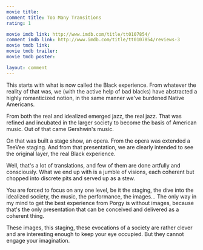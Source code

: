 ```yaml
---
movie title: 
comment title: Too Many Transitions
rating: 1

movie imdb link: http://www.imdb.com/title/tt0107854/
comment imdb link: http://www.imdb.com/title/tt0107854/reviews-3
movie tmdb link: 
movie tmdb trailer: 
movie tmdb poster: 

layout: comment
---
```


This starts with what is now called the Black experience. From whatever the reality of that was, we (with the active help of bad blacks) have abstracted a highly romanticized notion, in the same manner we've burdened Native Americans.

From both the real and idealized emerged jazz, the real jazz. That was refined and incubated in the larger society to become the basis of American music. Out of that came Gershwin's music.

On that was built a stage show, an opera. From the opera was extended a TeeVee staging. And from that presentation, we are clearly intended to see the original layer, the real Black experience.

Well, that's a lot of translations, and few of them are done artfully and consciously. What we end up with is a jumble of visions, each coherent but chopped into discrete pits and served up as a stew.

You are forced to focus on any one level, be it the staging, the dive into the idealized society, the music, the performance, the images... The only way in my mind to get the best experience from Porgy is without images, because that's the only presentation that can be conceived and delivered as a coherent thing.

These images, this staging, these evocations of a society are rather clever and are interesting enough to keep your eye occupied. But they cannot engage your imagination.